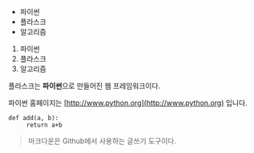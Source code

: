 * 파이썬
* 플라스크
* 알고리즘

1. 파이썬
1. 플라스크
1. 알고리즘

플라스크는 **파이썬**으로 만들어진 웹 프레임워크이다.

파이썬 홈페이지는 [http://www.python.org](http://www.python.org) 입니다.

```
def add(a, b):
     return a+b
```

> 마크다운은 Github에서 사용하는 글쓰기 도구이다.


